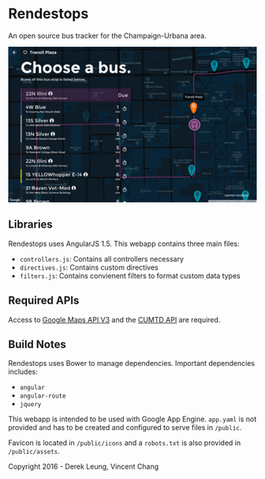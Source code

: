 # Rendestops
An open source bus tracker for the Champaign-Urbana area.

![Screenshot](/screenshot.png?raw=true)

## Libraries
Rendestops uses AngularJS 1.5. This webapp contains three main files:

- `controllers.js`: Contains all controllers necessary
- `directives.js`: Contains custom directives
- `filters.js`: Contains convienent filters to format custom data types

## Required APIs
Access to [Google Maps API V3](https://developers.google.com/maps/) and the [CUMTD API](https://developer.cumtd.com/) are required.

## Build Notes
Rendestops uses Bower to manage dependencies. Important dependencies includes:

- `angular`
- `angular-route`
- `jquery`

This webapp is intended to be used with Google App Engine. `app.yaml` is not provided and has to be created and configured to serve files in `/public`.

Favicon is located in `/public/icons` and a `robots.txt` is also provided in `/public/assets`.

Copyright 2016 - Derek Leung, Vincent Chang